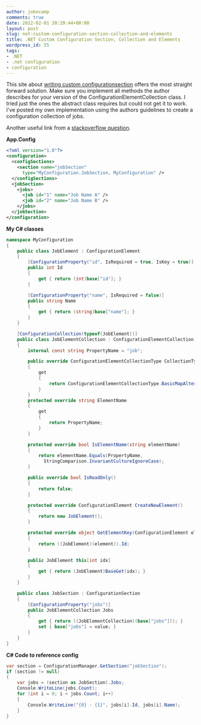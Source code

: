 ```yaml
---
author: jokecamp
comments: true
date: 2012-02-01 20:29:44+00:00
layout: post
slug: net-custom-configuration-section-collection-and-elements
title: .NET Custom Configuration Section, Collection and Elements
wordpress_id: 55
tags:
- .NET
- .net configuration
- configuration
---
```


This site about [writing custom configurationsection](http://www.abhisheksur.com/2011/09/writing-custom-configurationsection-to.html) offers the most straight forward solution. Make sure you implement all methods the author describes for your version of the ConfigurationElementCollection class. I tried just the ones the abstract class requires but could not get it to work. I've posted my own implementation using the authors guidelines to create a configuration collection of jobs.

Another useful link from a [stackoverflow question](http://stackoverflow.com/questions/2568454/code-required-to-use-foreach-on-my-own-custom-appsettings).

**App.Config**

```xml
<?xml version="1.0"?>
<configuration>
  <configSections>
    <section name="jobSection"
      type="MyConfiguration.JobSection, MyConfiguration" />
  </configSections>
  <jobSection>
    <jobs>
      <job id="1" name="Job Name A" />
      <job id="2" name="Job Name B" />
    </jobs>
  </jobSection>
</configuration>
```

**My C# classes**

```csharp
namespace MyConfiguration
{
    public class JobElement : ConfigurationElement
    {
        [ConfigurationProperty("id", IsRequired = true, IsKey = true)]
        public int Id
        {
            get { return (int)base["id"]; }
        }

        [ConfigurationProperty("name", IsRequired = false)]
        public string Name
        {
            get { return (string)base["name"]; }
        }
    }

    [ConfigurationCollection(typeof(JobElement))]
    public class JobElementCollection : ConfigurationElementCollection
    {
        internal const string PropertyName = "job";

        public override ConfigurationElementCollectionType CollectionType
        {
            get
            {
                return ConfigurationElementCollectionType.BasicMapAlternate;
            }
        }
        protected override string ElementName
        {
            get
            {
                return PropertyName;
            }
        }

        protected override bool IsElementName(string elementName)
        {
            return elementName.Equals(PropertyName,
              StringComparison.InvariantCultureIgnoreCase);
        }

        public override bool IsReadOnly()
        {
            return false;
        }

        protected override ConfigurationElement CreateNewElement()
        {
            return new JobElement();
        }

        protected override object GetElementKey(ConfigurationElement element)
        {
            return ((JobElement)(element)).Id;
        }

        public JobElement this[int idx]
        {
            get { return (JobElement)BaseGet(idx); }
        }
    }

    public class JobSection : ConfigurationSection
    {
        [ConfigurationProperty("jobs")]
        public JobElementCollection Jobs
        {
            get { return ((JobElementCollection)(base["jobs"])); }
            set { base["jobs"] = value; }
        }
    }
}
```

**C# Code to reference config**

```csharp
var section = ConfigurationManager.GetSection("jobSection");
if (section != null)
{
    var jobs = (section as JobSection).Jobs;
    Console.WriteLine(jobs.Count);
    for (int i = 0; i < jobs.Count; i++)
    {
        Console.WriteLine("{0} - {1}", jobs[i].Id, jobs[i].Name);
    }
}
```
